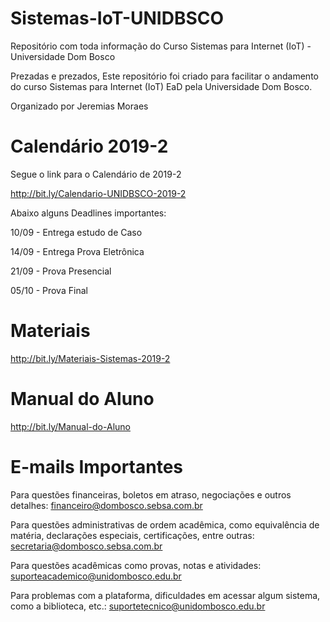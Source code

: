 # Sistemas-IoT-UNIDBSCO
Repositório com toda informação do Curso Sistemas para Internet (IoT) - Universidade Dom Bosco

Prezadas e prezados,
Este repositório foi criado para facilitar o andamento do curso Sistemas para Internet (IoT) EaD pela Universidade Dom Bosco.

Organizado por Jeremias Moraes

# Calendário 2019-2
Segue o link para o Calendário de 2019-2

http://bit.ly/Calendario-UNIDBSCO-2019-2

Abaixo alguns Deadlines importantes:

10/09 - Entrega estudo de Caso

14/09 - Entrega Prova Eletrônica

21/09 - Prova Presencial

05/10 - Prova Final

# Materiais

http://bit.ly/Materiais-Sistemas-2019-2

# Manual do Aluno

http://bit.ly/Manual-do-Aluno

# E-mails Importantes

Para questões financeiras, boletos em atraso, negociações e outros detalhes:
financeiro@dombosco.sebsa.com.br

Para questões administrativas de ordem acadêmica, como equivalência de matéria, declarações especiais, certificações, entre outras:
secretaria@dombosco.sebsa.com.br

Para questões acadêmicas como provas, notas e atividades:
suporteacademico@unidombosco.edu.br

Para problemas com a plataforma, dificuldades em acessar algum sistema, como a biblioteca, etc.:
 suportetecnico@unidombosco.edu.br
